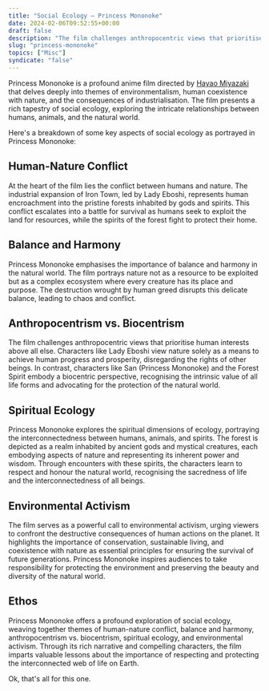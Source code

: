 ```yaml
---
title: "Social Ecology — Princess Mononoke"
date: 2024-02-06T09:52:55+00:00
draft: false
description: "The film challenges anthropocentric views that prioritise human interests above all else."
slug: "princess-mononoke"
topics: ["Misc"]
syndicate: "false"
---
```


Princess Mononoke is a profound anime film directed by [Hayao Miyazaki](https://en.wikipedia.org/wiki/Hayao_Miyazaki) that delves deeply into themes of environmentalism, human coexistence with nature, and the consequences of industrialisation. The film presents a rich tapestry of social ecology, exploring the intricate relationships between humans, animals, and the natural world.

Here's a breakdown of some key aspects of social ecology as portrayed in Princess Mononoke:

## Human-Nature Conflict

At the heart of the film lies the conflict between humans and nature. The industrial expansion of Iron Town, led by Lady Eboshi, represents human encroachment into the pristine forests inhabited by gods and spirits. This conflict escalates into a battle for survival as humans seek to exploit the land for resources, while the spirits of the forest fight to protect their home.

## Balance and Harmony

Princess Mononoke emphasises the importance of balance and harmony in the natural world. The film portrays nature not as a resource to be exploited but as a complex ecosystem where every creature has its place and purpose. The destruction wrought by human greed disrupts this delicate balance, leading to chaos and conflict.

## Anthropocentrism vs. Biocentrism

The film challenges anthropocentric views that prioritise human interests above all else. Characters like Lady Eboshi view nature solely as a means to achieve human progress and prosperity, disregarding the rights of other beings. In contrast, characters like San (Princess Mononoke) and the Forest Spirit embody a biocentric perspective, recognising the intrinsic value of all life forms and advocating for the protection of the natural world.

## Spiritual Ecology

Princess Mononoke explores the spiritual dimensions of ecology, portraying the interconnectedness between humans, animals, and spirits. The forest is depicted as a realm inhabited by ancient gods and mystical creatures, each embodying aspects of nature and representing its inherent power and wisdom. Through encounters with these spirits, the characters learn to respect and honour the natural world, recognising the sacredness of life and the interconnectedness of all beings.

## Environmental Activism

The film serves as a powerful call to environmental activism, urging viewers to confront the destructive consequences of human actions on the planet. It highlights the importance of conservation, sustainable living, and coexistence with nature as essential principles for ensuring the survival of future generations. Princess Mononoke inspires audiences to take responsibility for protecting the environment and preserving the beauty and diversity of the natural world.

## Ethos

Princess Mononoke offers a profound exploration of social ecology, weaving together themes of human-nature conflict, balance and harmony, anthropocentrism vs. biocentrism, spiritual ecology, and environmental activism. Through its rich narrative and compelling characters, the film imparts valuable lessons about the importance of respecting and protecting the interconnected web of life on Earth.

Ok, that's all for this one.
